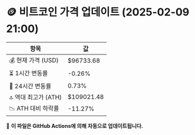 # 🪙 비트코인 가격 업데이트 (2025-02-09 21:00)

| 항목                | 값 |
|--------------------|----------------|
| 💰 현재 가격 (USD) | $96733.68 |
| ⏳ 1시간 변동률    | -0.26% |
| 📆 24시간 변동률   | 0.73% |
| 🔝 역대 최고가 (ATH) | $109021.48 |
| 📉 ATH 대비 하락률 | -11.27% |

🔄 **이 파일은 GitHub Actions에 의해 자동으로 업데이트됩니다.**
